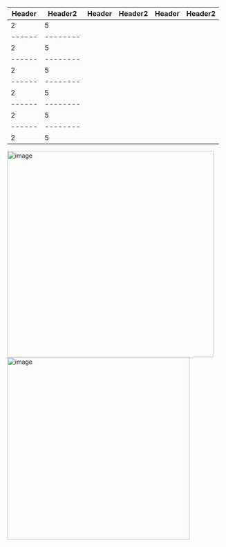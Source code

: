 |Header| Header2| Header| Header2| Header| Header2|
|------|--------|------|--------|-----|--------| 
|  2   |   5    |
|------|--------|
|  2   |   5    |
|------|--------|
|  2   |   5    |
|------|--------|
|  2   |   5    |
|------|--------|
|  2   |   5    |
|------|--------|
|  2   |   5    |

<img width="477" alt="image" src="https://github.com/ndavis28/feb22/assets/146395017/a6066971-8d47-4bec-b2fa-362f63dfdff4">
<img width="422" alt="image" src="https://github.com/ndavis28/feb22/assets/146395017/04b91031-ec34-4482-be80-997ac1c8ae3a">
